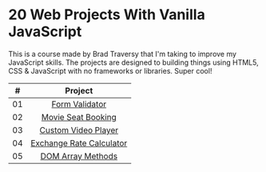 # 20 Web Projects With Vanilla JavaScript

This is a course made by Brad Traversy that I'm taking to improve my JavaScript skills. 
The projects are designed to building things using HTML5, CSS & JavaScript with no frameworks or libraries. Super cool! 

|  #  |            Project             | 
| :-: | :----------------------------: | 
| 01  |  [Form Validator](https://github.com/carolinanonato/Vanilla-Javascript/tree/master/Form-validator) | 
| 02  |  [Movie Seat Booking](https://github.com/carolinanonato/Vanilla-Javascript/tree/master/Movie-Seat-Booking) |  
| 03  |  [Custom Video Player](https://github.com/carolinanonato/Vanilla-Javascript/tree/master/Custom-Video-Player) |
| 04  |  [Exchange Rate Calculator](https://github.com/carolinanonato/Vanilla-Javascript/tree/master/Exchange-Rate-Calculator) 
| 05  |  [DOM Array Methods](https://github.com/carolinanonato/Vanilla-Javascript/tree/master/DOM-Array-Methods) |
